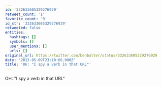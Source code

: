 ```yaml
---
id: '332633605329276929'
retweet_count: '1'
favorite_count: '0'
id_str: '332633605329276929'
retweeted: false
entities:
  hashtags: []
  symbols: []
  user_mentions: []
  urls: []
original_url: https://twitter.com/benbalter/status/332633605329276929
date: '2013-05-09T23:10:06.000Z'
title: 'OH: "I spy a verb in that URL"'
---
```


OH: "I spy a verb in that URL"
